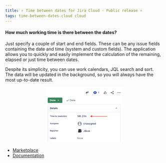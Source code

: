 ```yaml
---
title: ⭐️ Time between dates for Jira Cloud - Public release ⭐️
tags: time-between-dates-cloud cloud
---
```


#### How much working time is there between the dates? ####
Just specify a couple of start and end fields. These can be any issue fields containing the date and time (system and custom fields).
The application allows you to quickly and easily implement the calculation of the remaining, elapsed or just time between dates.

Despite its simplicity, you can use work calendars, JQL search and sort. The data will be updated in the background, so you will always have the most up-to-date result.

<p style="text-align: center;"><a href="/uploads/time-between-dates-cloud/demo-field.png"><img src="/uploads/time-between-dates-cloud/demo-field.png" style="width:50%"/></a></p>

* [Marketplace](https://marketplace.atlassian.com/apps/1226143/time-between-dates-for-jira-cloud)
* [Documentation](/docs/time-between-dates-cloud/overview/)







